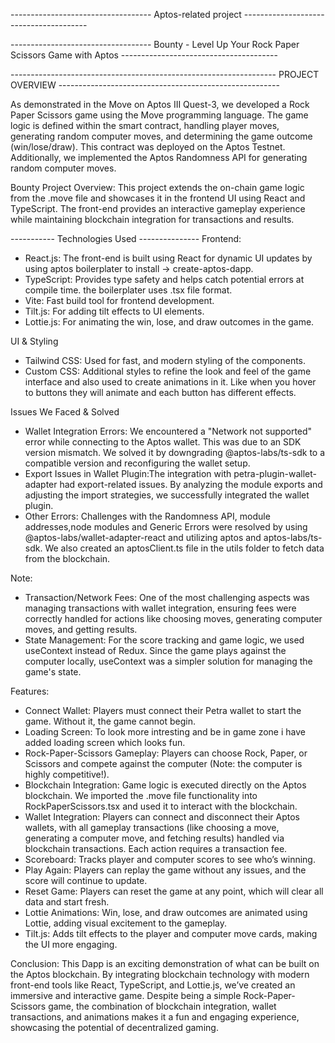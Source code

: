 -----------------------------------   Aptos-related project ---------------------------------------

-----------------------------------   Bounty - Level Up Your Rock Paper Scissors Game with Aptos ---------------------------------------

  ------------------------------------------------------------------ PROJECT OVERVIEW -------------------------------------------------------
  
As demonstrated in the Move on Aptos III Quest-3, we developed a Rock Paper Scissors game using the Move programming language. The game logic is defined within the smart contract, handling player moves, generating random computer moves, and determining the game outcome (win/lose/draw). This contract was deployed on the Aptos Testnet. Additionally, we implemented the Aptos Randomness API for generating random computer moves.

Bounty Project Overview: This project extends the on-chain game logic from the .move file and showcases it in the frontend UI using React and TypeScript. The front-end provides an interactive gameplay experience while maintaining blockchain integration for transactions and results.

----------- Technologies Used ---------------
Frontend:
* React.js: The front-end is built using React for dynamic UI updates by using aptos boilerplater to install -> create-aptos-dapp.
* TypeScript: Provides type safety and helps catch potential errors at compile time. the boilerplater uses .tsx file format.
* Vite: Fast build tool for frontend development.
* Tilt.js: For adding tilt effects to UI elements.
* Lottie.js: For animating the win, lose, and draw outcomes in the game.
  
UI & Styling
* Tailwind CSS: Used for fast, and modern styling of the components.
* Custom CSS: Additional styles to refine the look and feel of the game interface and also used to create animations in it. Like when you hover to buttons they will animate and each button has different effects.

Issues We Faced & Solved
* Wallet Integration Errors: We encountered a "Network not supported" error while connecting to the Aptos wallet. This was due to an SDK version mismatch. We solved it by downgrading @aptos-labs/ts-sdk to a compatible version and reconfiguring the wallet setup.
* Export Issues in Wallet Plugin:The integration with petra-plugin-wallet-adapter had export-related issues. By analyzing the module exports and adjusting the import strategies, we successfully integrated the wallet plugin.
* Other Errors: Challenges with the Randomness API, module addresses,node modules and Generic Errors were resolved by using @aptos-labs/wallet-adapter-react and utilizing aptos and aptos-labs/ts-sdk. We also created an aptosClient.ts file in the utils folder to fetch data from the blockchain.

Note: 
* Transaction/Network Fees: One of the most challenging aspects was managing transactions with wallet integration, ensuring fees were correctly handled for actions like choosing moves, generating computer moves, and getting results.
* State Management: For the score tracking and game logic, we used useContext instead of Redux. Since the game plays against the computer locally, useContext was a simpler solution for managing the game's state.

Features:
* Connect Wallet: Players must connect their Petra wallet to start the game. Without it, the game cannot begin.
* Loading Screen: To look more intresting and be in game zone i have added loading screen which looks fun.
* Rock-Paper-Scissors Gameplay: Players can choose Rock, Paper, or Scissors and compete against the computer (Note: the computer is highly competitive!).
* Blockchain Integration: Game logic is executed directly on the Aptos blockchain. We imported the .move file functionality into RockPaperScissors.tsx and used it to interact with the blockchain.
* Wallet Integration: Players can connect and disconnect their Aptos wallets, with all gameplay transactions (like choosing a move, generating a computer move, and fetching results) handled via blockchain transactions. Each action requires a transaction fee.
* Scoreboard: Tracks player and computer scores to see who’s winning.
* Play Again: Players can replay the game without any issues, and the score will continue to update.
* Reset Game: Players can reset the game at any point, which will clear all data and start fresh.
* Lottie Animations: Win, lose, and draw outcomes are animated using Lottie, adding visual excitement to the gameplay.
* Tilt.js: Adds tilt effects to the player and computer move cards, making the UI more engaging.

Conclusion:
This Dapp is an exciting demonstration of what can be built on the Aptos blockchain. By integrating blockchain technology with modern front-end tools like React, TypeScript, and Lottie.js, we’ve created an immersive and interactive game. Despite being a simple Rock-Paper-Scissors game, the combination of blockchain integration, wallet transactions, and animations makes it a fun and engaging experience, showcasing the potential of decentralized gaming.
